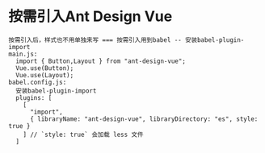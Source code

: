 # 按需引入Ant Design Vue
    按需引入后，样式也不用单独来写 === 按需引入用到babel -- 安装babel-plugin-import
    main.js:
      import { Button,Layout } from "ant-design-vue";
      Vue.use(Button);
      Vue.use(Layout);
    babel.config.js:
      安装babel-plugin-import
      plugins: [
        [
          "import",
          { libraryName: "ant-design-vue", libraryDirectory: "es", style: true }
        ] // `style: true` 会加载 less 文件
      ]